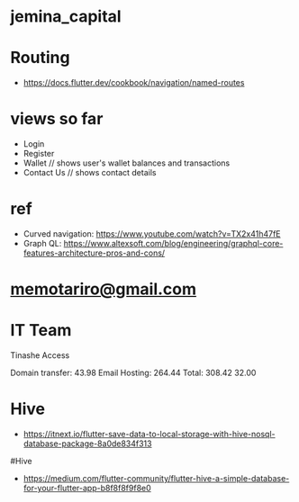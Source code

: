 # jemina_capital

# Routing
* https://docs.flutter.dev/cookbook/navigation/named-routes

# views so far
* Login
* Register
* Wallet // shows user's wallet balances and transactions
* Contact Us // shows contact details


# ref
* Curved navigation: https://www.youtube.com/watch?v=TX2x41h47fE
* Graph QL: https://www.altexsoft.com/blog/engineering/graphql-core-features-architecture-pros-and-cons/

# memotariro@gmail.com


# IT Team
Tinashe
Access

Domain transfer: 43.98
Email Hosting: 264.44
Total: 308.42
32.00

# Hive
* https://itnext.io/flutter-save-data-to-local-storage-with-hive-nosql-database-package-8a0de834f313

#Hive
* https://medium.com/flutter-community/flutter-hive-a-simple-database-for-your-flutter-app-b8f8f8f9f8e0